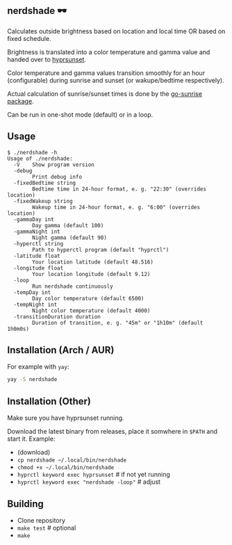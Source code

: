 ## nerdshade 🕶

Calculates outside brightness based on location and local time OR based on
fixed schedule.

Brightness is translated into a color temperature and gamma value and handed
over to [hyprsunset](https://github.com/hyprwm/hyprsunset).

Color temperature and gamma values transition smoothly for an hour
(configurable) during sunrise and sunset (or wakupe/bedtime respectively).

Actual calculation of sunrise/sunset times is done by the [go-sunrise package](https://github.com/nathan-osman/go-sunrise).

Can be run in one-shot mode (default) or in a loop.

## Usage

```
$ ./nerdshade -h
Usage of ./nerdshade:
  -V    Show program version
  -debug
        Print debug info
  -fixedBedtime string
        Bedtime time in 24-hour format, e. g. "22:30" (overrides location)
  -fixedWakeup string
        Wakeup time in 24-hour format, e. g. "6:00" (overrides location)
  -gammaDay int
        Day gamma (default 100)
  -gammaNight int
        Night gamma (default 90)
  -hyperctl string
        Path to hyperctl program (default "hyprctl")
  -latitude float
        Your location latitude (default 48.516)
  -longitude float
        Your location longitude (default 9.12)
  -loop
        Run nerdshade continuously
  -tempDay int
        Day color temperature (default 6500)
  -tempNight int
        Night color temperature (default 4000)
  -transitionDuration duration
        Duration of transition, e. g. "45m" or "1h10m" (default 1h0m0s)
```

## Installation (Arch / AUR)

For example with `yay`:

```sh
yay -S nerdshade
```

## Installation (Other)

Make sure you have hyprsunset running.

Download the latest binary from releases, place it somwhere in `$PATH` and start it. Example:

- (download)
- `cp nerdshade ~/.local/bin/nerdshade`
- `chmod +x ~/.local/bin/nerdshade`
- `hyprctl keyword exec hyprsunset`    # if not yet running
- `hyprctl keyword exec "nerdshade -loop"` # adjust

## Building

- Clone repository
- `make test` # optional
- `make`

